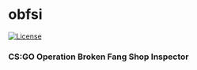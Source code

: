 # obfsi

[![License](https://img.shields.io/badge/license-MIT-brightgreen)](./LICENSE)

### CS:GO Operation Broken Fang Shop Inspector

